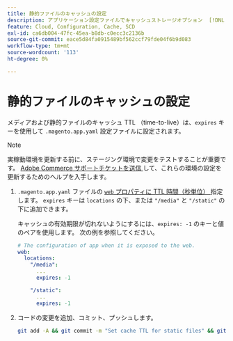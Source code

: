 ```yaml
---
title: 静的ファイルのキャッシュの設定
description: アプリケーション設定ファイルでキャッシュストレージオプション  [!DNL Commerce]  設定する方法を説明します。
feature: Cloud, Configuration, Cache, SCD
exl-id: ca6db004-47fc-45ea-b8db-c0ecc3c2136b
source-git-commit: eace5d84fa0915489bf562ccf79fde04f6b9d083
workflow-type: tm+mt
source-wordcount: '113'
ht-degree: 0%

---
```


# 静的ファイルのキャッシュの設定

メディアおよび静的ファイルのキャッシュ TTL （time-to-live）は、`expires` キーを使用して `.magento.app.yaml` 設定ファイルに設定されます。

>[!NOTE]
>
>実稼動環境を更新する前に、ステージング環境で変更をテストすることが重要です。 [Adobe Commerce サポートチケットを送信 ](https://experienceleague.adobe.com/docs/commerce-knowledge-base/kb/help-center-guide/magento-help-center-user-guide.html#submit-ticket) して、これらの環境の設定を更新するためのヘルプを入手します。

1. `.magento.app.yaml` ファイルの [`web` プロパティに TTL 時間（秒単位） ](web-property.md) 指定します。 `expires` キーは `locations` の下、または `"/media"` と `"/static"` の下に追加できます。

   キャッシュの有効期限が切れないようにするには、`expires: -1` のキーと値のペアを使用します。 次の例を参照してください。

   ```yaml
   # The configuration of app when it is exposed to the web.
   web:
     locations:
       "/media":
         ...
         expires: -1
   
       "/static":
         ...
         expires: -1
   ```

1. コードの変更を追加、コミット、プッシュします。

   ```bash
   git add -A && git commit -m "Set cache TTL for static files" && git push origin <branch-name>
   ```

